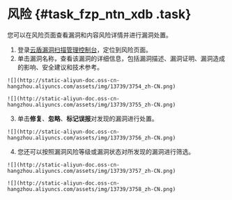 # 风险 {#task_fzp_ntn_xdb .task}

您可以在风险页面查看漏洞和内容风险详情并进行漏洞处置。

1.   登录[云盾漏洞扫描管理控制台](https://yundun.console.aliyun.com/?p=avds)，定位到风险页面。 
2.   单击漏洞名称，查看该漏洞的详细信息，包括漏洞描述、漏洞证明、漏洞造成的影响、安全建议和技术参考。 

    ![](http://static-aliyun-doc.oss-cn-hangzhou.aliyuncs.com/assets/img/13739/3754_zh-CN.png)

    ![](http://static-aliyun-doc.oss-cn-hangzhou.aliyuncs.com/assets/img/13739/3755_zh-CN.png)

3.   单击**修复**、**忽略**、**标记误报**对发现的漏洞进行处置。 

    ![](http://static-aliyun-doc.oss-cn-hangzhou.aliyuncs.com/assets/img/13739/3756_zh-CN.png)

4.   您还可以按照漏洞风险等级或漏洞状态对所发现的漏洞进行筛选。 

    ![](http://static-aliyun-doc.oss-cn-hangzhou.aliyuncs.com/assets/img/13739/3757_zh-CN.png)

    ![](http://static-aliyun-doc.oss-cn-hangzhou.aliyuncs.com/assets/img/13739/3758_zh-CN.png)


